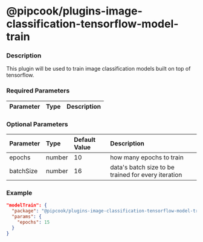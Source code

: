# @pipcook/plugins-image-classification-tensorflow-model-train

### Description

This plugin will be used to train image classification models built on top of tensorflow.


### Required Parameters

| Parameter | Type | Description |
|:----------|:-----|:------------|


### Optional Parameters

| Parameter | Type | Default Value | Description |
|:----------|:-----|:------|:-----|
|epochs|number|10|how many epochs to train|
|batchSize|number|16|data's batch size to be trained for every iteration|


### Example
```json
"modelTrain": {
  "package": "@pipcook/plugins-image-classification-tensorflow-model-train",
  "params": {
    "epochs": 15
  }
}
```
